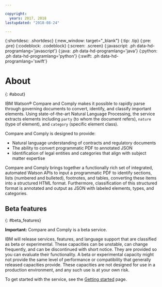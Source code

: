 ```yaml
---

copyright:
  years: 2017, 2018
lastupdated: "2018-08-24"

---
```


{:shortdesc: .shortdesc}
{:new_window: target="_blank"}
{:tip: .tip}
{:pre: .pre}
{:codeblock: .codeblock}
{:screen: .screen}
{:javascript: .ph data-hd-programlang='javascript'}
{:java: .ph data-hd-programlang='java'}
{:python: .ph data-hd-programlang='python'}
{:swift: .ph data-hd-programlang='swift'}

# About
{: #about}

IBM Watson&reg; Compare and Comply makes it possible to rapidly parse through governing documents to convert, identify, and classify important elements. Using state-of-the-art Natural Language Processing, the service extracts elements including `party` (to whom the document refers), `nature` (type of element), and `category` (specific element class).

Compare and Comply is designed to provide:

 - Natural language understanding of contracts and regulatory documents
 - The ability to convert programmatic PDF to annotated JSON
 - Identification of legal entities and categories that align with subject matter expertise

Compare and Comply brings together a functionally rich set of integrated, automated Watson APIs to input a programmatic PDF to identify sections, lists (numbered and bulleted), footnotes, and tables, converting these items into a structured HTML format. Furthermore, classification of this structured format is annotated and output as JSON with labeled elements, types, and categories.

## Beta features
{: #beta_features}

**Important:** Compare and Comply is a beta service.

IBM will release services, features, and language support that are classified as beta or experimental. These capacities can be unstable, can change frequently, and can be discontinued with short notice. They are provided so you can evaluate their functionality. A beta or experimental capacity might not provide the same level of performance or compatibility that generally released capacities provide. These capacities are not designed for use in a production environment, and any such use is at your own risk.

To get started with the service, see the [Getting started](/docs/services/compare-comply/getting-started.html) page.


